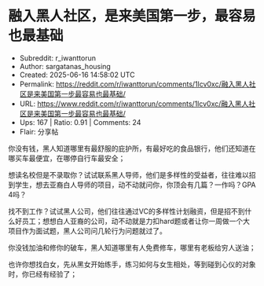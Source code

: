 # 融入黑人社区，是来美国第一步，最容易也最基础

- Subreddit: r_iwanttorun
- Author: sargatanas_housing
- Created: 2025-06-16 14:58:02 UTC
- Permalink: https://reddit.com/r/iwanttorun/comments/1lcv0xc/融入黑人社区是来美国第一步最容易也最基础/
- URL: https://www.reddit.com/r/iwanttorun/comments/1lcv0xc/融入黑人社区是来美国第一步最容易也最基础/
- Ups: 167 | Ratio: 0.91 | Comments: 24
- Flair: 分享帖


你没有钱，黑人知道哪里有最舒服的庇护所，有最好吃的食品银行，他们还知道在哪买车最便宜，在哪停自行车最安全；

想读名校但是不录取你？试试联系黑人导师，他们是多样性的受益者，往往难以招到学生，想去亚裔白人导师的项目，动不动就问你，你顶会有几篇？一作吗？GPA
4吗？

找不到工作？试试黑人公司，他们往往通过VC的多样性计划融资，但是招不到什么好员工；想想白人亚裔的公司，动不动就是力扣hard题或者让你一周做一个大项目作为面试题，黑人公司问几轮行为问题就过了。

你没钱加油和修你的破车，黑人知道哪里有人免费修车，哪里有老板给穷人送油；

也许你想找白女，先从黑女开始练手，练习如何与女生相处，等到碰到心仪的对象时，你已经有经验了；

